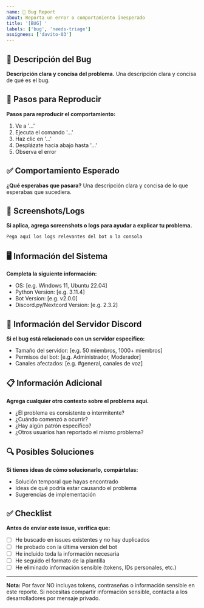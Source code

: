 ```yaml
---
name: 🐛 Bug Report
about: Reporta un error o comportamiento inesperado
title: '[BUG] '
labels: ['bug', 'needs-triage']
assignees: ['davito-03']
---
```


## 🐛 Descripción del Bug
**Descripción clara y concisa del problema.**
Una descripción clara y concisa de qué es el bug.

## 🔄 Pasos para Reproducir
**Pasos para reproducir el comportamiento:**
1. Ve a '...'
2. Ejecuta el comando '...'
3. Haz clic en '...'
4. Desplázate hacia abajo hasta '...'
5. Observa el error

## ✅ Comportamiento Esperado
**¿Qué esperabas que pasara?**
Una descripción clara y concisa de lo que esperabas que sucediera.

## 📸 Screenshots/Logs
**Si aplica, agrega screenshots o logs para ayudar a explicar tu problema.**

```
Pega aquí los logs relevantes del bot o la consola
```

## 🖥️ Información del Sistema
**Completa la siguiente información:**
 - OS: [e.g. Windows 11, Ubuntu 22.04]
 - Python Version: [e.g. 3.11.4]
 - Bot Version: [e.g. v2.0.0]
 - Discord.py/Nextcord Version: [e.g. 2.3.2]

## 🎯 Información del Servidor Discord
**Si el bug está relacionado con un servidor específico:**
 - Tamaño del servidor: [e.g. 50 miembros, 1000+ miembros]
 - Permisos del bot: [e.g. Administrador, Moderador]
 - Canales afectados: [e.g. #general, canales de voz]

## 📋 Información Adicional
**Agrega cualquier otro contexto sobre el problema aquí.**
- ¿El problema es consistente o intermitente?
- ¿Cuándo comenzó a ocurrir?
- ¿Hay algún patrón específico?
- ¿Otros usuarios han reportado el mismo problema?

## 🔍 Posibles Soluciones
**Si tienes ideas de cómo solucionarlo, compártelas:**
- Solución temporal que hayas encontrado
- Ideas de qué podría estar causando el problema
- Sugerencias de implementación

## ✅ Checklist
**Antes de enviar este issue, verifica que:**
- [ ] He buscado en issues existentes y no hay duplicados
- [ ] He probado con la última versión del bot
- [ ] He incluido toda la información necesaria
- [ ] He seguido el formato de la plantilla
- [ ] He eliminado información sensible (tokens, IDs personales, etc.)

---

**Nota:** Por favor NO incluyas tokens, contraseñas o información sensible en este reporte. Si necesitas compartir información sensible, contacta a los desarrolladores por mensaje privado.
